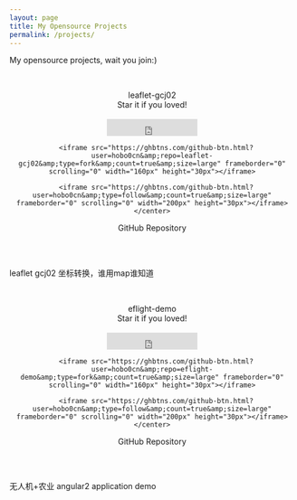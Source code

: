 ```yaml
---
layout: page
title: My Opensource Projects
permalink: /projects/
---
```


<span class="page-tagline">My opensource projects, wait you join:)</span>



<div class="post-content-download">
  <p>
    <br />
  </p>
  <div class="download">
    <center> leaflet-gcj02 </center>
    <center><i class="fa fa-heart"></i> Star it if you loved!</center>
    <br />
    <center>
      <iframe src="https://ghbtns.com/github-btn.html?user=hobo0cn&amp;repo=leaflet-gcj02&amp;type=star&amp;count=true&amp;size=large" frameborder="0" scrolling="0" width="160px" height="30px"></iframe>

      <iframe src="https://ghbtns.com/github-btn.html?user=hobo0cn&amp;repo=leaflet-gcj02&amp;type=fork&amp;count=true&amp;size=large" frameborder="0" scrolling="0" width="160px" height="30px"></iframe>

      <iframe src="https://ghbtns.com/github-btn.html?user=hobo0cn&amp;type=follow&amp;count=true&amp;size=large" frameborder="0" scrolling="0" width="200px" height="30px"></iframe>
    </center>
  </div>
  <center>GitHub Repository
    <h2><a href="http://github.com/hobo0cn/"><i class="fa fa-github"></i></a></h2>
  </center>
  <div class="intro">
    <br />
    <p>
      leaflet gcj02 坐标转换，谁用map谁知道
     &nbsp; &nbsp; &nbsp;<a href="http://github.com/hobo0cn/leaflet-gcj02.git"><i class="fa fa-github"></i></a>
    </p>
  </div>

</div>

<div class="post-content-download">
  <p>
    <br />
  </p>
  <div class="download">
    <center> eflight-demo </center>
    <center><i class="fa fa-heart"></i> Star it if you loved!</center>
    <br />
    <center>
      <iframe src="https://ghbtns.com/github-btn.html?user=hobo0cn&amp;repo=eflight-demo&amp;type=star&amp;count=true&amp;size=large" frameborder="0" scrolling="0" width="160px" height="30px"></iframe>

      <iframe src="https://ghbtns.com/github-btn.html?user=hobo0cn&amp;repo=eflight-demo&amp;type=fork&amp;count=true&amp;size=large" frameborder="0" scrolling="0" width="160px" height="30px"></iframe>

      <iframe src="https://ghbtns.com/github-btn.html?user=hobo0cn&amp;type=follow&amp;count=true&amp;size=large" frameborder="0" scrolling="0" width="200px" height="30px"></iframe>
    </center>
  </div>
  <center>GitHub Repository
    <h2><a href="http://github.com/hobo0cn/"><i class="fa fa-github"></i></a></h2>
  </center>
  <div class="intro">
    <br />
    <p>
      无人机+农业 angular2 application demo
     &nbsp; &nbsp; &nbsp;<a href="http://github.com/hobo0cn/eflight-demo.git"><i class="fa fa-github"></i></a>
    </p>
  </div>

</div>
